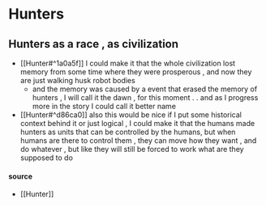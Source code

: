 # Hunters

## Hunters as a race , as civilization

- [[Hunter#^1a0a5f]] I could make it that the whole civilization lost memory from some time where they were prosperous  , and now they are just walking husk robot bodies
	- and the memory was caused by a event that erased the memory of hunters , I will call it the dawn , for this moment  . . and as I progress more in the story I could call it better name 
- [[Hunter#^d86ca0]] also this would be nice if I put some historical context behind it or just logical , I could make it that the humans made hunters as units that can be controlled by the humans, but when humans are there to control them , they can move how they want , and do whatever , but like they will still be forced to work what are they supposed to do 


#### **source**

- [[Hunter]]